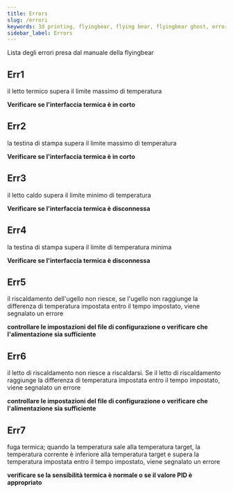 ```yaml
---
title: Errors
slug: /errori
keywords: 3d printing, flyingbear, flying bear, flyingbear ghost, errors, manual
sidebar_label: Errors
---
```


Lista degli errori presa dal manuale della flyingbear

## Err1

il letto termico supera il limite massimo di temperatura

**Verificare se l'interfaccia termica è in corto**

## Err2

la testina di stampa supera il limite massimo di temperatura

**Verificare se l'interfaccia termica è in corto**

## Err3

il letto caldo supera il limite minimo di temperatura

**Verificare se l'interfaccia termica è disconnessa**

## Err4

la testina di stampa supera il limite di temperatura minima

**Verificare se l'interfaccia termica è disconnessa**

## Err5

il riscaldamento dell'ugello non riesce, se l'ugello non raggiunge la differenza di temperatura impostata entro il tempo impostato, viene segnalato un errore

**controllare le impostazioni del file di configurazione o verificare che l'alimentazione sia sufficiente**

## Err6

il letto di riscaldamento non riesce a riscaldarsi. Se il letto di riscaldamento raggiunge la differenza di temperatura impostata entro il tempo impostato, viene segnalato un errore

**controllare le impostazioni del file di configurazione o verificare che l'alimentazione sia sufficiente**

## Err7

fuga termica; quando la temperatura sale alla temperatura target, la temperatura corrente è inferiore alla temperatura target e supera la temperatura impostata entro il tempo impostato, viene segnalato un errore 

**verificare se la sensibilità termica è normale o se il valore PID è appropriato**
